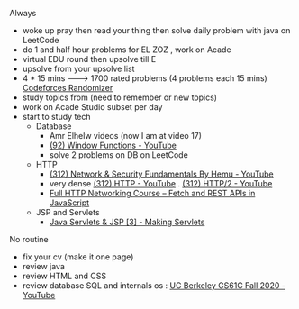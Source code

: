 Always
- woke up pray then read your thing then solve daily problem with java on LeetCode
- do 1 and half hour problems for EL ZOZ , work on Acade
- virtual EDU round then upsolve till E
- upsolve from your upsolve list
- 4 * 15 mins ---> 1700 rated problems (4 problems each 15 mins) [Codeforces Randomizer](https://karimelghamry.github.io/Codeforces-Randomizer/)
- study topics from (need to remember or new topics)
- work on Acade Studio
subset per day
- start to study tech 
	- Database
		- Amr Elhelw videos (now I am at video 17) 
		- [(92) Window Functions - YouTube](https://www.youtube.com/playlist?list=PLgR-BOYibnN0QqIPFbMlS01bw8x9g07Ll)
		- solve 2 problems on DB on LeetCode
	- HTTP
		- [(312) Network & Security Fundamentals By Hemu - YouTube](https://www.youtube.com/playlist?list=PLpfp_h7oipaScGsXO9KcnJ4QAxlCCTbxk)
		- very dense [(312) HTTP - YouTube](https://www.youtube.com/playlist?list=PLQnljOFTspQU6zO0drAYHFtkkyfNJw1IO) . [(312) HTTP/2 - YouTube](https://www.youtube.com/playlist?list=PLQnljOFTspQWbBegaU790WhH7gNKcMAl-)
		- [Full HTTP Networking Course – Fetch and REST APIs in JavaScript](https://www.youtube.com/watch?v=2JYT5f2isg4)
	- JSP and Servlets
		- [Java Servlets & JSP [3] - Making Servlets](https://www.youtube.com/watch?v=UiBtz7rZ6Ec&list=PLfu_Bpi_zcDOn8ajnuLY6g1C6hc_eeDFl&index=2)

No routine
- fix your cv (make it one page)
- review java
- review HTML and CSS
- review database SQL and internals
os : [UC Berkeley CS61C Fall 2020 - YouTube](https://www.youtube.com/playlist?list=PLHT49ZYxKjt1jBRl1qXI591cWqUolpnxb)